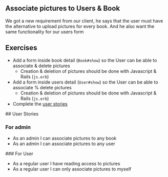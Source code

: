 ## Associate pictures to Users & Book

We got a new requirement from our client, he says that the user must have the alternative to upload pictures for every book. And he also want the same functionality for our users form

## Exercises

- Add a form inside book detail (`Book#show`) so the User can be able to associate & delete pictures
	- Creation & deletion of pictures should be done with Javascript & Rails (`js.erb`) 
- Add a form inside users detail (`User#show`) so the User can be able to associate % delete pictures
	- Creation & deletion of pictures should be done with Javascript & Rails (`js.erb`)  	
- Complete the [user stories](#user-stories)

## User Stories

### For admin

* As an admin I can associate pictures to any book
* As an admin I can associate pictures to any user

### For User

* As a regular user I have reading access to pictures
* As a regular user I can only associate pictures to myself



